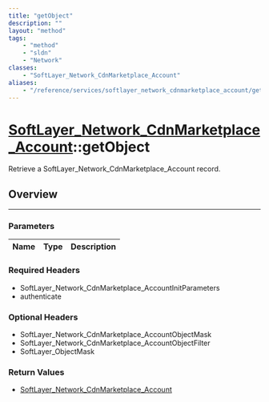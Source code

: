```yaml
---
title: "getObject"
description: ""
layout: "method"
tags:
    - "method"
    - "sldn"
    - "Network"
classes:
    - "SoftLayer_Network_CdnMarketplace_Account"
aliases:
    - "/reference/services/softlayer_network_cdnmarketplace_account/getObject"
---
```

# [SoftLayer_Network_CdnMarketplace_Account](/reference/services/SoftLayer_Network_CdnMarketplace_Account)::getObject


Retrieve a SoftLayer_Network_CdnMarketplace_Account record.


## Overview 


-----

### Parameters 
|Name | Type | Description |
| --- | --- | --- |


### Required Headers
* SoftLayer_Network_CdnMarketplace_AccountInitParameters
* authenticate


### Optional Headers
* SoftLayer_Network_CdnMarketplace_AccountObjectMask
* SoftLayer_Network_CdnMarketplace_AccountObjectFilter
* SoftLayer_ObjectMask

### Return Values
* <a href='/reference/datatypes/SoftLayer_Network_CdnMarketplace_Account'>SoftLayer_Network_CdnMarketplace_Account </a>





